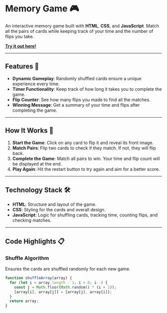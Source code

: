 # Memory Game 🎮  

An interactive memory game built with **HTML**, **CSS**, and **JavaScript**. Match all the pairs of cards while keeping track of your time and the number of flips you take. 

[**Try it out here!**](https://springrollbrothers.github.io/Memory-Game/)  

---

## Features 🚀  

- **Dynamic Gameplay**: Randomly shuffled cards ensure a unique experience every time.  
- **Timer Functionality**: Keep track of how long it takes you to complete the game.  
- **Flip Counter**: See how many flips you made to find all the matches.  
- **Winning Message**: Get a summary of your time and flips after completing the game.  

---

## How It Works 🧩  

1. **Start the Game**: Click on any card to flip it and reveal its front image.  
2. **Match Pairs**: Flip two cards to check if they match. If not, they will flip back.  
3. **Complete the Game**: Match all pairs to win. Your time and flip count will be displayed at the end.  
4. **Play Again**: Hit the restart button to try again and aim for a better score.  

---

## Technology Stack 🛠️  

- **HTML**: Structure and layout of the game.  
- **CSS**: Styling for the cards and overall design.  
- **JavaScript**: Logic for shuffling cards, tracking time, counting flips, and checking matches.  

---

## Code Highlights 📋  

### Shuffle Algorithm  
Ensures the cards are shuffled randomly for each new game.  

```javascript
function shuffleArray(array) {
  for (let i = array.length - 1; i > 0; i--) {
    const j = Math.floor(Math.random() * (i + 1));
    [array[i], array[j]] = [array[j], array[i]];
  }
  return array;
}
